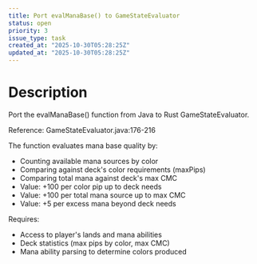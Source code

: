 ```yaml
---
title: Port evalManaBase() to GameStateEvaluator
status: open
priority: 3
issue_type: task
created_at: "2025-10-30T05:28:25Z"
updated_at: "2025-10-30T05:28:25Z"
---
```


# Description

Port the evalManaBase() function from Java to Rust GameStateEvaluator.

Reference: GameStateEvaluator.java:176-216

The function evaluates mana base quality by:
- Counting available mana sources by color
- Comparing against deck's color requirements (maxPips)
- Comparing total mana against deck's max CMC
- Value: +100 per color pip up to deck needs
- Value: +100 per total mana source up to max CMC
- Value: +5 per excess mana beyond deck needs

Requires:
- Access to player's lands and mana abilities
- Deck statistics (max pips by color, max CMC)
- Mana ability parsing to determine colors produced
